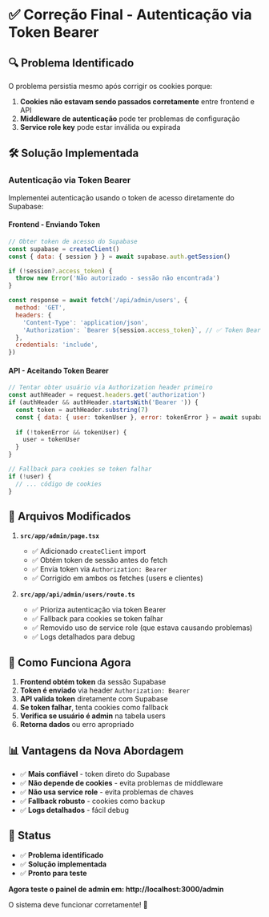 # ✅ Correção Final - Autenticação via Token Bearer

## 🔍 **Problema Identificado**

O problema persistia mesmo após corrigir os cookies porque:
1. **Cookies não estavam sendo passados corretamente** entre frontend e API
2. **Middleware de autenticação** pode ter problemas de configuração
3. **Service role key** pode estar inválida ou expirada

## 🛠️ **Solução Implementada**

### **Autenticação via Token Bearer**
Implementei autenticação usando o token de acesso diretamente do Supabase:

#### **Frontend - Enviando Token**
```javascript
// Obter token de acesso do Supabase
const supabase = createClient()
const { data: { session } } = await supabase.auth.getSession()

if (!session?.access_token) {
  throw new Error('Não autorizado - sessão não encontrada')
}

const response = await fetch('/api/admin/users', {
  method: 'GET',
  headers: {
    'Content-Type': 'application/json',
    'Authorization': `Bearer ${session.access_token}`, // ✅ Token Bearer
  },
  credentials: 'include',
})
```

#### **API - Aceitando Token Bearer**
```javascript
// Tentar obter usuário via Authorization header primeiro
const authHeader = request.headers.get('authorization')
if (authHeader && authHeader.startsWith('Bearer ')) {
  const token = authHeader.substring(7)
  const { data: { user: tokenUser }, error: tokenError } = await supabase.auth.getUser(token)
  
  if (!tokenError && tokenUser) {
    user = tokenUser
  }
}

// Fallback para cookies se token falhar
if (!user) {
  // ... código de cookies
}
```

## 🎯 **Arquivos Modificados**

1. **`src/app/admin/page.tsx`**
   - ✅ Adicionado `createClient` import
   - ✅ Obtém token de sessão antes do fetch
   - ✅ Envia token via `Authorization: Bearer`
   - ✅ Corrigido em ambos os fetches (users e clientes)

2. **`src/app/api/admin/users/route.ts`**
   - ✅ Prioriza autenticação via token Bearer
   - ✅ Fallback para cookies se token falhar
   - ✅ Removido uso de service role (que estava causando problemas)
   - ✅ Logs detalhados para debug

## 🚀 **Como Funciona Agora**

1. **Frontend obtém token** da sessão Supabase
2. **Token é enviado** via header `Authorization: Bearer`
3. **API valida token** diretamente com Supabase
4. **Se token falhar**, tenta cookies como fallback
5. **Verifica se usuário é admin** na tabela users
6. **Retorna dados** ou erro apropriado

## 📊 **Vantagens da Nova Abordagem**

- ✅ **Mais confiável** - token direto do Supabase
- ✅ **Não depende de cookies** - evita problemas de middleware
- ✅ **Não usa service role** - evita problemas de chaves
- ✅ **Fallback robusto** - cookies como backup
- ✅ **Logs detalhados** - fácil debug

## 🎉 **Status**

- ✅ **Problema identificado**
- ✅ **Solução implementada**
- ✅ **Pronto para teste**

**Agora teste o painel de admin em: http://localhost:3000/admin**

O sistema deve funcionar corretamente! 🚀
